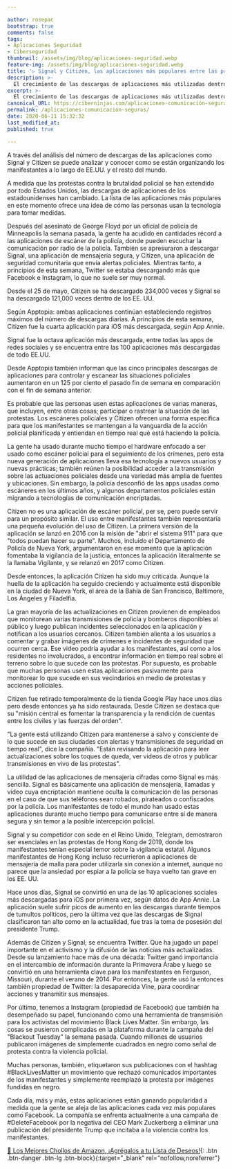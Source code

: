 ```yaml
---

author: rosepac
bootstrap: true
comments: false
tags:
- Aplicaciones Seguridad
- Ciberseguridad
thumbnail: /assets/img/blog/aplicaciones-seguridad.webp
feature-img: /assets/img/blog/aplicaciones-seguridad.webp
title: '▷ Signal y Citizen, las aplicaciones más populares entre las protestas de Estados Unidos y medio mundo'
description: >-
  El crecimiento de las descargas de aplicaciones más utilizadas dentro de las manifestaciones de protesta.
excerpt: >-
  El crecimiento de las descargas de aplicaciones más utilizadas dentro de las manifestaciones de protesta.
canonical_URL: https://ciberninjas.com/aplicaciones-comunicación-seguras/
permalink: /aplicaciones-comunicación-seguras/
date: 2020-06-11 15:32:32
last_modified_at: 
published: true

---
```


A través del análisis del número de descargas de las aplicaciones como Signal y Citizen se puede analizar y conocer como se están organizando los manifestantes a lo largo de EE.UU. y el resto del mundo.

A medida que las protestas contra la brutalidad policial se han extendido por todo Estados Unidos, las descargas de aplicaciones de los estadounidenses han cambiado. La lista de las aplicaciones más populares en este momento ofrece una idea de cómo las personas usan la tecnología para tomar medidas.

Después del asesinato de George Floyd por un oficial de policía de Minneapolis la semana pasada, la gente ha acudido en cantidades récord a las aplicaciones de escáner de la policía, donde pueden escuchar la comunicación por radio de la policía. También se apresuraron a descargar Signal, una aplicación de mensajería segura, y Citizen, una aplicación de seguridad comunitaria que envía alertas policiales. Mientras tanto, a principios de esta semana, Twitter se estaba descargando más que Facebook e Instagram, lo que no suele ser muy normal.

Desde el 25 de mayo, Citizen se ha descargado 234,000 veces y Signal se ha descargado 121,000 veces dentro de los EE. UU.

Según Apptopia: ambas aplicaciones continúan estableciendo registros máximos del número de descargas diarias. A principios de esta semana, Citizen fue la cuarta aplicación para iOS más descargada, según App Annie.

Signal fue la octava aplicación más descargada, entre todas las apps de redes sociales y se encuentra entre las 100 aplicaciones más descargadas de todo EE.UU.

Desde Apptopia también informan que las cinco principales descargas de aplicaciones para controlar y escanear las situaciones policiales aumentaron en un 125 por ciento el pasado fin de semana en comparación con el fin de semana anterior.

Es probable que las personas usen estas aplicaciones de varias maneras, que incluyen, entre otras cosas; participar o rastrear la situación de las protestas. Los escáneres policiales y Citizen ofrecen una forma específica para que los manifestantes se mantengan a la vanguardia de la acción policial planificada y entiendan en tiempo real qué está haciendo la policía.

La gente ha usado durante mucho tiempo el hardware enfocado a ser usado como escáner policial para el seguimiento de los crímenes, pero esta nueva generación de aplicaciones lleva esa tecnología a nuevos usuarios y nuevas prácticas; también reúnen la posibilidad acceder a la transmisión sobre las actuaciones policiales desde una variedad más amplia de fuentes y ubicaciones. Sin embargo, la policía desconfió de las apps usadas como escáneres en los últimos años, y algunos departamentos policiales están migrando a tecnologías de comunicación encriptadas.

Citizen no es una aplicación de escáner policial, per se, pero puede servir para un propósito similar. El uso entre manifestantes también representaría una pequeña evolución del uso de Citizen. La primera versión de la aplicación se lanzó en 2016 con la misión de "abrir el sistema 911" para que "todos puedan hacer su parte". Muchos, incluido el Departamento de Policía de Nueva York, argumentaron en ese momento que la aplicación fomentaba la vigilancia de la justicia, entonces la aplicación literalmente se la llamaba Vigilante, y se relanzó en 2017 como Citizen.

Desde entonces, la aplicación Citizen ha sido muy criticada. Aunque la huella de la aplicación ha seguido creciendo y actualmente está disponible en la ciudad de Nueva York, el área de la Bahía de San Francisco, Baltimore, Los Ángeles y Filadelfia.

La gran mayoría de las actualizaciones en Citizen provienen de empleados que monitorean varias transmisiones de policía y bomberos disponibles al público y luego publican incidentes seleccionados en la aplicación y notifican a los usuarios cercanos. Citizen también alienta a los usuarios a comentar y grabar imágenes de crímenes e incidentes de seguridad que ocurren cerca. Ese video podría ayudar a los manifestantes, así como a los residentes no involucrados, a encontrar información en tiempo real sobre el terreno sobre lo que sucede con las protestas. Por supuesto, es probable que muchas personas usen estas aplicaciones pasivamente para monitorear lo que sucede en sus vecindarios en medio de protestas y acciones policiales.

Citizen fue retirado temporalmente de la tienda Google Play hace unos días pero desde entonces ya ha sido restaurada. Desde Citizen se destaca que su "misión central es fomentar la transparencia y la rendición de cuentas entre los civiles y las fuerzas del orden".

"La gente está utilizando Citizen para mantenerse a salvo y consciente de lo que sucede en sus ciudades con alertas y transmisiones de seguridad en tiempo real", dice la compañía. "Están revisando la aplicación para leer actualizaciones sobre los toques de queda, ver videos de otros y publicar transmisiones en vivo de las protestas".

La utilidad de las aplicaciones de mensajería cifradas como Signal es más sencilla. Signal es básicamente una aplicación de mensajería, llamadas y video cuya encriptación mantiene oculta la comunicación de las personas en el caso de que sus teléfonos sean robados, pirateados o confiscados por la policía. Los manifestantes de todo el mundo han usado estas aplicaciones durante mucho tiempo para comunicarse entre sí de manera segura y sin temor a la posible intercepción policial.

Signal y su competidor con sede en el Reino Unido, Telegram, demostraron ser esenciales en las protestas de Hong Kong de 2019, donde los manifestantes tenían especial temor sobre la vigilancia estatal. Algunos manifestantes de Hong Kong incluso recurrieron a aplicaciones de mensajería de malla para poder utilizarla sin conexión a internet, aunque no parece que la ansiedad por espiar a la policía se haya vuelto tan grave en los EE. UU.

Hace unos días, Signal se convirtió en una de las 10 aplicaciones sociales más descargadas para iOS por primera vez, según datos de App Annie. La aplicación suele sufrir picos de aumento en las descargas durante tiempos de tumultos políticos, pero la última vez que las descargas de Signal clasificaron  tan alto como en la actualidad, fue tras la toma de posesión del presidente Trump.

Además de Citizen y Signal; se encuentra Twitter. Que ha jugado un papel importante en el activismo y la difusión de las noticias más actualizadas. Desde su lanzamiento hace más de una década: Twitter ganó importancia en el intercambio de información durante la Primavera Árabe y luego se convirtió en una herramienta clave para los manifestantes en Ferguson, Missouri, durante el verano de 2014. Por entonces, la gente usó la entonces también propiedad de Twitter: la desaparecida Vine, para coordinar acciones y transmitir sus mensajes.

Por último, tenemos a Instagram (propiedad de Facebook) que también ha desempeñado su papel, funcionando como una herramienta de transmisión para los activistas del movimiento Black Lives Matter. Sin embargo, las cosas se pusieron complicadas en la plataforma durante la campaña del "Blackout Tuesday" la semana pasada. Cuando millones de usuarios publicaron imágenes de simplemente cuadrados en negro como señal de protesta contra la violencia policial. 

Muchas personas, también, etiquetaron sus publicaciones con el hashtag #BlackLivesMatter un movimiento que rechazó comunicados importantes de los manifestantes y simplemente reemplazó la protesta por imágenes fundidas en negro.

Cada día, más y más, estas aplicaciones están ganando popularidad a medida que la gente se aleja de las aplicaciones cada vez más populares como Facebook. La compañía se enfrenta actualmente a una campaña de #DeleteFacebook por la negativa del CEO Mark Zuckerberg a eliminar una publicación del presidente Trump que incitaba a la violencia contra los manifestantes.



[🛒 Los Mejores Chollos de Amazon, ¡Agrégalos a tu Lista de Deseos!](https://www.amazon.es/shop/cibercursos "Los Mejores Chollos de Amazon, Ofertas Flash, Black Monday y Amazon Prime Day"){: .btn .btn-danger .btn-lg .btn-block}{:target="_blank" rel="nofollow,noreferrer"}